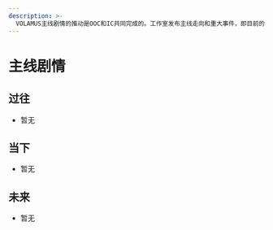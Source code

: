 ```yaml
---
description: >-
  VOLAMUS主线剧情的推动是OOC和IC共同完成的。工作室发布主线走向和重大事件，即目前的自然和社会背景，而故事的具体情节则需要所有作者共同完成。作者的决定将或多或少地影响主线走向。
---
```


# 主线剧情

## 过往

* 暂无

## 当下

* 暂无

## 未来

* 暂无

